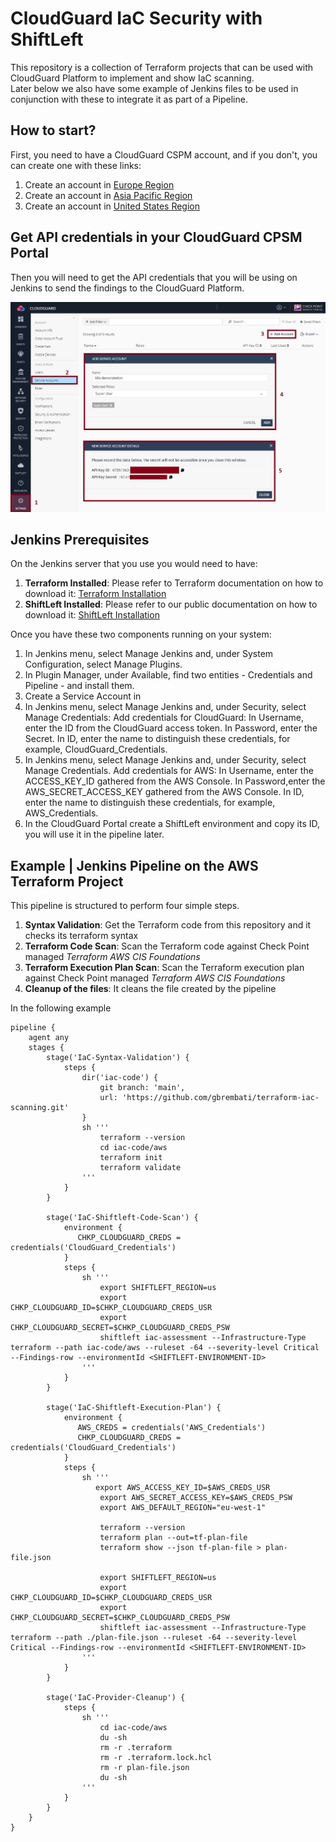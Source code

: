 # CloudGuard IaC Security with ShiftLeft
This repository is a collection of Terraform projects that can be used with CloudGuard Platform to implement and show IaC scanning.    
Later below we also have some example of Jenkins files to be used in conjunction with these to integrate it as part of a Pipeline.

## How to start?
First, you need to have a CloudGuard CSPM account, and if you don't, you can create one with these links:
1. Create an account in [Europe Region](https://secure.eu1.dome9.com/v2/register/invite)
2. Create an account in [Asia Pacific Region](https://secure.ap1.dome9.com/v2/register/invite)
3. Create an account in [United States Region](https://secure.dome9.com/v2/register/invite)

## Get API credentials in your CloudGuard CPSM Portal
Then you will need to get the API credentials that you will be using on Jenkins to send the findings to the CloudGuard Platform.

![CSPM Service Account](/zimages/create-cpsm-serviceaccount.jpg)


## Jenkins Prerequisites
On the Jenkins server that you use you would need to have:
1. **Terraform Installed**: Please refer to Terraform documentation on how to download it: [Terraform Installation](https://www.terraform.io/downloads.html)
2. **ShiftLeft Installed**: Please refer to our public documentation on how to download it: [ShiftLeft Installation](https://sc1.checkpoint.com/documents/CloudGuard_Dome9/Documentation/Shift-Left/Installing-shiftleft.htm?tocpath=ShiftLeft%20%7C_____1)

Once you have these two components running on your system:
1. In Jenkins menu, select Manage Jenkins and, under System Configuration, select Manage Plugins.
2. In Plugin Manager, under Available, find two entities - Credentials and Pipeline - and install them.
3. Create a Service Account in 
3. In Jenkins menu, select Manage Jenkins and, under Security, select Manage Credentials:
    Add credentials for CloudGuard:
    In Username, enter the ID from the CloudGuard access token.
    In Password, enter the Secret.
    In ID, enter the name to distinguish these credentials, for example, CloudGuard_Credentials.
4. In Jenkins menu, select Manage Jenkins and, under Security, select Manage Credentials.
    Add credentials for AWS:
    In Username, enter the ACCESS_KEY_ID gathered from the AWS Console.
    In Password,enter the AWS_SECRET_ACCESS_KEY gathered from the AWS Console.
    In ID, enter the name to distinguish these credentials, for example, AWS_Credentials.   
5. In the CloudGuard Portal create a ShiftLeft environment and copy its ID, you will use it in the pipeline later.

## Example | Jenkins Pipeline on the AWS Terraform Project
This pipeline is structured to perform four simple steps.
1. **Syntax Validation**: Get the Terraform code from this repository and it checks its terraform syntax
2. **Terraform Code Scan**: Scan the Terraform code against Check Point managed *Terraform AWS CIS Foundations*
3. **Terraform Execution Plan Scan**: Scan the Terraform execution plan against Check Point managed *Terraform AWS CIS Foundations*
4. **Cleanup of the files**: It cleans the file created by the pipeline

In the following example
```jenkins
pipeline {
    agent any
    stages {
        stage('IaC-Syntax-Validation') {
            steps {
                dir('iac-code') {
                    git branch: 'main',
                    url: 'https://github.com/gbrembati/terraform-iac-scanning.git'
                }
                sh '''
                    terraform --version
                    cd iac-code/aws
                    terraform init
                    terraform validate 
                '''
            }
        }
        
        stage('IaC-Shiftleft-Code-Scan') {
            environment {
               CHKP_CLOUDGUARD_CREDS = credentials('CloudGuard_Credentials')
            }
            steps {
                sh '''
                    export SHIFTLEFT_REGION=us
                    export CHKP_CLOUDGUARD_ID=$CHKP_CLOUDGUARD_CREDS_USR
                    export CHKP_CLOUDGUARD_SECRET=$CHKP_CLOUDGUARD_CREDS_PSW
                    shiftleft iac-assessment --Infrastructure-Type terraform --path iac-code/aws --ruleset -64 --severity-level Critical --Findings-row --environmentId <SHIFTLEFT-ENVIRONMENT-ID>
                '''
            }
        }
        
        stage('IaC-Shiftleft-Execution-Plan') {
            environment {
               AWS_CREDS = credentials('AWS_Credentials')
               CHKP_CLOUDGUARD_CREDS = credentials('CloudGuard_Credentials')
            }
            steps {
                sh '''
                   export AWS_ACCESS_KEY_ID=$AWS_CREDS_USR
                    export AWS_SECRET_ACCESS_KEY=$AWS_CREDS_PSW
                    export AWS_DEFAULT_REGION="eu-west-1"

                    terraform --version                    
                    terraform plan --out=tf-plan-file 
                    terraform show --json tf-plan-file > plan-file.json
                    
                    export SHIFTLEFT_REGION=us
                    export CHKP_CLOUDGUARD_ID=$CHKP_CLOUDGUARD_CREDS_USR
                    export CHKP_CLOUDGUARD_SECRET=$CHKP_CLOUDGUARD_CREDS_PSW
                    shiftleft iac-assessment --Infrastructure-Type terraform --path ./plan-file.json --ruleset -64 --severity-level Critical --Findings-row --environmentId <SHIFTLEFT-ENVIRONMENT-ID>
                '''
            }
        }
        
        stage('IaC-Provider-Cleanup') {
            steps {
                sh '''
                    cd iac-code/aws
                    du -sh
                    rm -r .terraform
                    rm -r .terraform.lock.hcl
                    rm -r plan-file.json
                    du -sh
                '''
            }
        }
    }
}

```